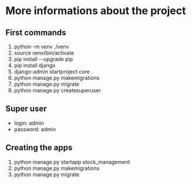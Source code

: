 # More informations about the project

## First commands

1. python -m venv ./venv
2. source venv/bin/activate
3. pip install --upgrade pip
4. pip install django
5. django-admin startproject core .
6. python manage.py makemigrations
7. python manage.py migrate
8. python manage.py createsuperuser

## Super user

- login: admin
- password: admin

## Creating the apps

1. python manage.py startapp stock_management
2. python manage.py makemigrations
3. python manage.py migrate
